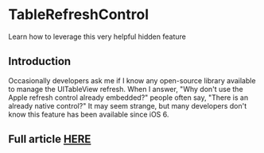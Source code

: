# TableRefreshControl
Learn how to leverage this very helpful hidden feature

## Introduction
Occasionally developers ask me if I know any open-source library available to manage the UITableView refresh.
When I answer, "Why don't use the Apple refresh control already embedded?" people often say, "There is an already native control?"
It may seem strange, but many developers don't know this feature has been available since iOS 6.

## Full article [HERE](https://medium.com/better-programming/how-to-add-a-pull-to-refresh-feature-in-your-uitableviewcontroller-using-swift-5622fbf35664)
